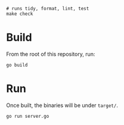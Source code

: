 
```
# runs tidy, format, lint, test
make check
```

# Build
From the root of this repository, run:
```shell
go build
```

# Run
Once built, the binaries will be under `target/`.
```shell
go run server.go
```